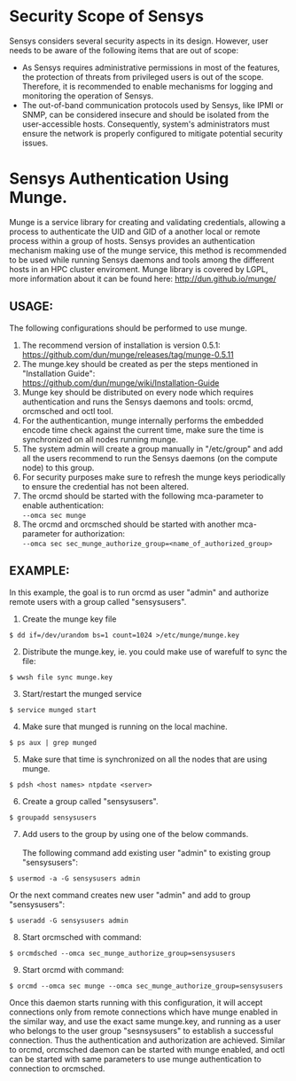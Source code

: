 # Security Scope of Sensys
Sensys considers several security aspects in its design. However, user needs to be aware of the following items that are out of scope:
* As Sensys requires administrative permissions in most of the features, the protection of threats from privileged users is out of the scope. Therefore, it is recommended to enable mechanisms for logging and monitoring the operation of Sensys.
* The out-of-band communication protocols used by Sensys, like IPMI or SNMP, can be considered insecure and should be isolated from the user-accessible hosts. Consequently, system's administrators must ensure the network is properly configured to mitigate potential security issues.

# Sensys Authentication Using Munge.
Munge is a service library for creating and validating credentials, allowing a process to authenticate the UID and GID of a another local or remote process within a group of hosts. Sensys provides an authentication mechanism making use of the munge service, this method is recommended to be used while running Sensys daemons and tools among the different hosts in an HPC cluster enviroment. Munge library is covered by LGPL, more information about it can be found here: http://dun.github.io/munge/

## USAGE:
The following configurations should be performed to use munge.

1. The recommend version of installation is version 0.5.1:<br /> https://github.com/dun/munge/releases/tag/munge-0.5.11
2. The munge.key should be created as per the steps mentioned in "Installation Guide":<br /> https://github.com/dun/munge/wiki/Installation-Guide
3. Munge key should be distributed on every node which requires authentication and runs the Sensys daemons and tools: orcmd, orcmsched and octl tool.
4. For the authenticantion, munge internally performs the embedded encode time check against the current time, make sure the time is synchronized on all nodes running munge.
5. The system admin will create a group manually in "/etc/group" and add all the users recommend to run the Sensys daemons (on the compute node) to this group.
6. For security purposes make sure to refresh the munge keys periodically to ensure the credential has not been altered.
7. The orcmd should be started with the following mca-parameter to enable authentication:<br /> ```--omca sec munge```
8. The orcmd and orcmsched should be started with another mca-parameter for authorization: <br />
```--omca sec sec_munge_authorize_group=<name_of_authorized_group>```

## EXAMPLE:
In this example, the goal is to run orcmd as user "admin" and authorize remote users with a group called "sensysusers".

1. Create the munge key file
```
$ dd if=/dev/urandom bs=1 count=1024 >/etc/munge/munge.key
```
2. Distribute the munge.key, ie. you could make use of warefulf to sync the file:
```
$ wwsh file sync munge.key
```
3. Start/restart the munged service
```
$ service munged start
```
4. Make sure that munged is running on the local machine.
```
$ ps aux | grep munged
```
5. Make sure that time is synchronized on all the nodes that are using munge.
```
$ pdsh <host names> ntpdate <server>
```
6. Create a group called "sensysusers".
```
$ groupadd sensysusers
```
7. Add users to the group by using one of the below commands.<br /><br />The following command add existing user "admin" to existing group "sensysusers":
```
$ usermod -a -G sensysusers admin
```
Or the next command creates new user "admin" and add to group "sensysusers":
```
$ useradd -G sensysusers admin
```
8. Start orcmsched with command:
```
$ orcmdsched --omca sec_munge_authorize_group=sensysusers
```
9. Start orcmd with command:
```
$ orcmd --omca sec munge --omca sec_munge_authorize_group=sensysusers
```

Once this daemon starts running with this configuration, it will accept connections only from remote connections which have munge enabled in the similar way, and use the exact same munge.key, and running as a user who belongs to the user group "sesnsysusers" to establish a successful connection. Thus the authentication and authorization are achieved.
Similar to orcmd, orcmsched daemon can be started with munge enabled, and octl can be started with same parameters to use munge authentication to connection to orcmsched.
